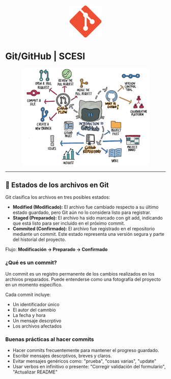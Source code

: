 <p align="center">
  <img src="img/git.png" alt="Logo" width="100"/>
</p>

# Git/GitHub | SCESI

<p align="center">
  <img src="img/img1.png" alt="Introducción a Git" width="400"/>
</p>

---

## 📁 Estados de los archivos en Git

Git clasifica los archivos en tres posibles estados:

- **Modified (Modificado):** El archivo fue cambiado respecto a su último estado guardado, pero Git aún no lo considera listo para registrar.
- **Staged (Preparado):** El archivo ha sido marcado con git add, indicando que está listo para ser incluido en el próximo commit.
- **Commited (Confirmado):** El archivo fue registrado en el repositorio mediante un commit. Este estado representa una versión segura y parte del historial del proyecto.

Flujo: **Modificación → Preparado → Confirmado**

### ¿Qué es un commit?

Un commit es un registro permanente de los cambios realizados en los archivos preparados. Puede entenderse como una fotografía del proyecto en un momento específico.

Cada commit incluye:

- Un identificador único
- El autor del camnbio
- La fecha y hora
- Un mensaje descrptivo
- Los archivos afectados

### Buenas prácticas al hacer commits

- Hacer commits frecuentemente para mantener el progreso guardado.
- Escribir mensajes descrptivos, breves y claros.
- Evitar mensajes genéricos como: "prueba", "cosas varias", "update"
- Usar verbos en infinitivo o presente: "Corregir validación del formulario", "Actualizar README"

